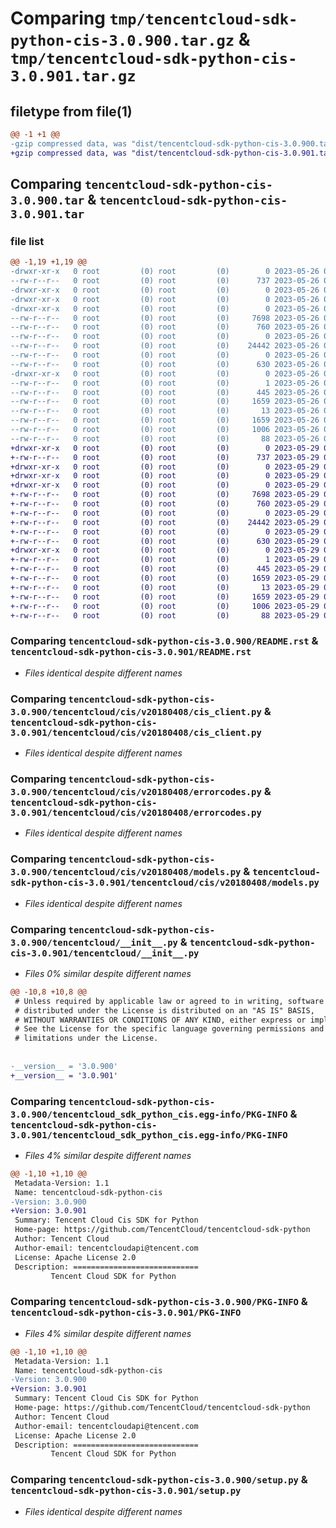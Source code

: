 # Comparing `tmp/tencentcloud-sdk-python-cis-3.0.900.tar.gz` & `tmp/tencentcloud-sdk-python-cis-3.0.901.tar.gz`

## filetype from file(1)

```diff
@@ -1 +1 @@
-gzip compressed data, was "dist/tencentcloud-sdk-python-cis-3.0.900.tar", last modified: Fri May 26 02:14:02 2023, max compression
+gzip compressed data, was "dist/tencentcloud-sdk-python-cis-3.0.901.tar", last modified: Mon May 29 02:22:52 2023, max compression
```

## Comparing `tencentcloud-sdk-python-cis-3.0.900.tar` & `tencentcloud-sdk-python-cis-3.0.901.tar`

### file list

```diff
@@ -1,19 +1,19 @@
-drwxr-xr-x   0 root         (0) root         (0)        0 2023-05-26 02:14:02.000000 tencentcloud-sdk-python-cis-3.0.900/
--rw-r--r--   0 root         (0) root         (0)      737 2023-05-26 02:14:02.000000 tencentcloud-sdk-python-cis-3.0.900/README.rst
-drwxr-xr-x   0 root         (0) root         (0)        0 2023-05-26 02:14:02.000000 tencentcloud-sdk-python-cis-3.0.900/tencentcloud/
-drwxr-xr-x   0 root         (0) root         (0)        0 2023-05-26 02:14:02.000000 tencentcloud-sdk-python-cis-3.0.900/tencentcloud/cis/
-drwxr-xr-x   0 root         (0) root         (0)        0 2023-05-26 02:14:02.000000 tencentcloud-sdk-python-cis-3.0.900/tencentcloud/cis/v20180408/
--rw-r--r--   0 root         (0) root         (0)     7698 2023-05-26 02:14:02.000000 tencentcloud-sdk-python-cis-3.0.900/tencentcloud/cis/v20180408/cis_client.py
--rw-r--r--   0 root         (0) root         (0)      760 2023-05-26 02:14:02.000000 tencentcloud-sdk-python-cis-3.0.900/tencentcloud/cis/v20180408/errorcodes.py
--rw-r--r--   0 root         (0) root         (0)        0 2023-05-26 02:14:02.000000 tencentcloud-sdk-python-cis-3.0.900/tencentcloud/cis/v20180408/__init__.py
--rw-r--r--   0 root         (0) root         (0)    24442 2023-05-26 02:14:02.000000 tencentcloud-sdk-python-cis-3.0.900/tencentcloud/cis/v20180408/models.py
--rw-r--r--   0 root         (0) root         (0)        0 2023-05-26 02:14:02.000000 tencentcloud-sdk-python-cis-3.0.900/tencentcloud/cis/__init__.py
--rw-r--r--   0 root         (0) root         (0)      630 2023-05-26 02:14:02.000000 tencentcloud-sdk-python-cis-3.0.900/tencentcloud/__init__.py
-drwxr-xr-x   0 root         (0) root         (0)        0 2023-05-26 02:14:02.000000 tencentcloud-sdk-python-cis-3.0.900/tencentcloud_sdk_python_cis.egg-info/
--rw-r--r--   0 root         (0) root         (0)        1 2023-05-26 02:14:02.000000 tencentcloud-sdk-python-cis-3.0.900/tencentcloud_sdk_python_cis.egg-info/dependency_links.txt
--rw-r--r--   0 root         (0) root         (0)      445 2023-05-26 02:14:02.000000 tencentcloud-sdk-python-cis-3.0.900/tencentcloud_sdk_python_cis.egg-info/SOURCES.txt
--rw-r--r--   0 root         (0) root         (0)     1659 2023-05-26 02:14:02.000000 tencentcloud-sdk-python-cis-3.0.900/tencentcloud_sdk_python_cis.egg-info/PKG-INFO
--rw-r--r--   0 root         (0) root         (0)       13 2023-05-26 02:14:02.000000 tencentcloud-sdk-python-cis-3.0.900/tencentcloud_sdk_python_cis.egg-info/top_level.txt
--rw-r--r--   0 root         (0) root         (0)     1659 2023-05-26 02:14:02.000000 tencentcloud-sdk-python-cis-3.0.900/PKG-INFO
--rw-r--r--   0 root         (0) root         (0)     1006 2023-05-26 02:14:02.000000 tencentcloud-sdk-python-cis-3.0.900/setup.py
--rw-r--r--   0 root         (0) root         (0)       88 2023-05-26 02:14:02.000000 tencentcloud-sdk-python-cis-3.0.900/setup.cfg
+drwxr-xr-x   0 root         (0) root         (0)        0 2023-05-29 02:22:52.000000 tencentcloud-sdk-python-cis-3.0.901/
+-rw-r--r--   0 root         (0) root         (0)      737 2023-05-29 02:22:52.000000 tencentcloud-sdk-python-cis-3.0.901/README.rst
+drwxr-xr-x   0 root         (0) root         (0)        0 2023-05-29 02:22:52.000000 tencentcloud-sdk-python-cis-3.0.901/tencentcloud/
+drwxr-xr-x   0 root         (0) root         (0)        0 2023-05-29 02:22:52.000000 tencentcloud-sdk-python-cis-3.0.901/tencentcloud/cis/
+drwxr-xr-x   0 root         (0) root         (0)        0 2023-05-29 02:22:52.000000 tencentcloud-sdk-python-cis-3.0.901/tencentcloud/cis/v20180408/
+-rw-r--r--   0 root         (0) root         (0)     7698 2023-05-29 02:22:52.000000 tencentcloud-sdk-python-cis-3.0.901/tencentcloud/cis/v20180408/cis_client.py
+-rw-r--r--   0 root         (0) root         (0)      760 2023-05-29 02:22:52.000000 tencentcloud-sdk-python-cis-3.0.901/tencentcloud/cis/v20180408/errorcodes.py
+-rw-r--r--   0 root         (0) root         (0)        0 2023-05-29 02:22:52.000000 tencentcloud-sdk-python-cis-3.0.901/tencentcloud/cis/v20180408/__init__.py
+-rw-r--r--   0 root         (0) root         (0)    24442 2023-05-29 02:22:52.000000 tencentcloud-sdk-python-cis-3.0.901/tencentcloud/cis/v20180408/models.py
+-rw-r--r--   0 root         (0) root         (0)        0 2023-05-29 02:22:52.000000 tencentcloud-sdk-python-cis-3.0.901/tencentcloud/cis/__init__.py
+-rw-r--r--   0 root         (0) root         (0)      630 2023-05-29 02:22:52.000000 tencentcloud-sdk-python-cis-3.0.901/tencentcloud/__init__.py
+drwxr-xr-x   0 root         (0) root         (0)        0 2023-05-29 02:22:52.000000 tencentcloud-sdk-python-cis-3.0.901/tencentcloud_sdk_python_cis.egg-info/
+-rw-r--r--   0 root         (0) root         (0)        1 2023-05-29 02:22:52.000000 tencentcloud-sdk-python-cis-3.0.901/tencentcloud_sdk_python_cis.egg-info/dependency_links.txt
+-rw-r--r--   0 root         (0) root         (0)      445 2023-05-29 02:22:52.000000 tencentcloud-sdk-python-cis-3.0.901/tencentcloud_sdk_python_cis.egg-info/SOURCES.txt
+-rw-r--r--   0 root         (0) root         (0)     1659 2023-05-29 02:22:52.000000 tencentcloud-sdk-python-cis-3.0.901/tencentcloud_sdk_python_cis.egg-info/PKG-INFO
+-rw-r--r--   0 root         (0) root         (0)       13 2023-05-29 02:22:52.000000 tencentcloud-sdk-python-cis-3.0.901/tencentcloud_sdk_python_cis.egg-info/top_level.txt
+-rw-r--r--   0 root         (0) root         (0)     1659 2023-05-29 02:22:52.000000 tencentcloud-sdk-python-cis-3.0.901/PKG-INFO
+-rw-r--r--   0 root         (0) root         (0)     1006 2023-05-29 02:22:52.000000 tencentcloud-sdk-python-cis-3.0.901/setup.py
+-rw-r--r--   0 root         (0) root         (0)       88 2023-05-29 02:22:52.000000 tencentcloud-sdk-python-cis-3.0.901/setup.cfg
```

### Comparing `tencentcloud-sdk-python-cis-3.0.900/README.rst` & `tencentcloud-sdk-python-cis-3.0.901/README.rst`

 * *Files identical despite different names*

### Comparing `tencentcloud-sdk-python-cis-3.0.900/tencentcloud/cis/v20180408/cis_client.py` & `tencentcloud-sdk-python-cis-3.0.901/tencentcloud/cis/v20180408/cis_client.py`

 * *Files identical despite different names*

### Comparing `tencentcloud-sdk-python-cis-3.0.900/tencentcloud/cis/v20180408/errorcodes.py` & `tencentcloud-sdk-python-cis-3.0.901/tencentcloud/cis/v20180408/errorcodes.py`

 * *Files identical despite different names*

### Comparing `tencentcloud-sdk-python-cis-3.0.900/tencentcloud/cis/v20180408/models.py` & `tencentcloud-sdk-python-cis-3.0.901/tencentcloud/cis/v20180408/models.py`

 * *Files identical despite different names*

### Comparing `tencentcloud-sdk-python-cis-3.0.900/tencentcloud/__init__.py` & `tencentcloud-sdk-python-cis-3.0.901/tencentcloud/__init__.py`

 * *Files 0% similar despite different names*

```diff
@@ -10,8 +10,8 @@
 # Unless required by applicable law or agreed to in writing, software
 # distributed under the License is distributed on an "AS IS" BASIS,
 # WITHOUT WARRANTIES OR CONDITIONS OF ANY KIND, either express or implied.
 # See the License for the specific language governing permissions and
 # limitations under the License.
 
 
-__version__ = '3.0.900'
+__version__ = '3.0.901'
```

### Comparing `tencentcloud-sdk-python-cis-3.0.900/tencentcloud_sdk_python_cis.egg-info/PKG-INFO` & `tencentcloud-sdk-python-cis-3.0.901/tencentcloud_sdk_python_cis.egg-info/PKG-INFO`

 * *Files 4% similar despite different names*

```diff
@@ -1,10 +1,10 @@
 Metadata-Version: 1.1
 Name: tencentcloud-sdk-python-cis
-Version: 3.0.900
+Version: 3.0.901
 Summary: Tencent Cloud Cis SDK for Python
 Home-page: https://github.com/TencentCloud/tencentcloud-sdk-python
 Author: Tencent Cloud
 Author-email: tencentcloudapi@tencent.com
 License: Apache License 2.0
 Description: ============================
         Tencent Cloud SDK for Python
```

### Comparing `tencentcloud-sdk-python-cis-3.0.900/PKG-INFO` & `tencentcloud-sdk-python-cis-3.0.901/PKG-INFO`

 * *Files 4% similar despite different names*

```diff
@@ -1,10 +1,10 @@
 Metadata-Version: 1.1
 Name: tencentcloud-sdk-python-cis
-Version: 3.0.900
+Version: 3.0.901
 Summary: Tencent Cloud Cis SDK for Python
 Home-page: https://github.com/TencentCloud/tencentcloud-sdk-python
 Author: Tencent Cloud
 Author-email: tencentcloudapi@tencent.com
 License: Apache License 2.0
 Description: ============================
         Tencent Cloud SDK for Python
```

### Comparing `tencentcloud-sdk-python-cis-3.0.900/setup.py` & `tencentcloud-sdk-python-cis-3.0.901/setup.py`

 * *Files identical despite different names*

